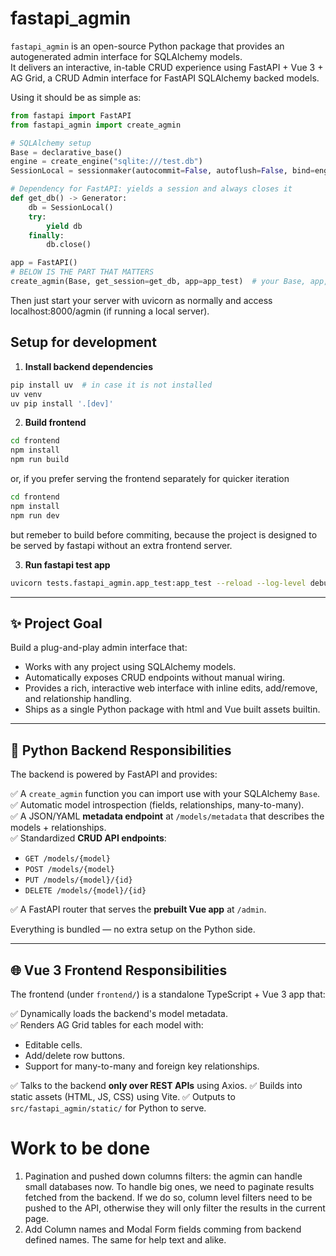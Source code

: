 # fastapi_agmin

`fastapi_agmin` is an open-source Python package that provides an autogenerated admin interface for SQLAlchemy models.  
It delivers an interactive, in-table CRUD experience using FastAPI + Vue 3 + AG Grid, a CRUD Admin interface for FastAPI SQLAlchemy backed models.

Using it should be as simple as:

```python
from fastapi import FastAPI
from fastapi_agmin import create_agmin

# SQLAlchemy setup
Base = declarative_base()
engine = create_engine("sqlite:///test.db")
SessionLocal = sessionmaker(autocommit=False, autoflush=False, bind=engine)

# Dependency for FastAPI: yields a session and always closes it
def get_db() -> Generator:
    db = SessionLocal()
    try:
        yield db
    finally:
        db.close()

app = FastAPI()
# BELOW IS THE PART THAT MATTERS
create_agmin(Base, get_session=get_db, app=app_test)  # your Base, app, and session here
```

Then just start your server with uvicorn as normally and access localhost:8000/agmin (if running a local server).

## Setup for development

1. **Install backend dependencies**

```bash
pip install uv  # in case it is not installed 
uv venv
uv pip install '.[dev]'
```

2. **Build frontend**

```bash
cd frontend
npm install
npm run build
```

or, if you prefer serving the frontend separately for quicker iteration

```bash
cd frontend
npm install
npm run dev
```

but remeber to build before commiting, because the project is designed to be served by fastapi without an extra frontend server.

3. **Run fastapi test app**

```bash
uvicorn tests.fastapi_agmin.app_test:app_test --reload --log-level debug
```


---

## ✨ **Project Goal**

Build a plug-and-play admin interface that:

- Works with any project using SQLAlchemy models.
- Automatically exposes CRUD endpoints without manual wiring.
- Provides a rich, interactive web interface with inline edits, add/remove, and relationship handling.
- Ships as a single Python package with html and Vue built assets builtin.

---

## 🐍 **Python Backend Responsibilities**

The backend is powered by FastAPI and provides:

✅ A `create_agmin` function you can import use with your SQLAlchemy `Base`.  
✅ Automatic model introspection (fields, relationships, many-to-many).  
✅ A JSON/YAML **metadata endpoint** at `/models/metadata` that describes the models + relationships.  
✅ Standardized **CRUD API endpoints**:

- `GET /models/{model}`
- `POST /models/{model}`
- `PUT /models/{model}/{id}`
- `DELETE /models/{model}/{id}`

✅ A FastAPI router that serves the **prebuilt Vue app** at `/admin`.

Everything is bundled — no extra setup on the Python side.

---

## 🌐 **Vue 3 Frontend Responsibilities**

The frontend (under `frontend/`) is a standalone TypeScript + Vue 3 app that:

✅ Dynamically loads the backend's model metadata.  
✅ Renders AG Grid tables for each model with:

- Editable cells.
- Add/delete row buttons.
- Support for many-to-many and foreign key relationships.

✅ Talks to the backend **only over REST APIs** using Axios.
✅ Builds into static assets (HTML, JS, CSS) using Vite.
✅ Outputs to `src/fastapi_agmin/static/` for Python to serve.

# Work to be done

1. Pagination and pushed down columns filters: the agmin can handle small databases now. To handle big ones, we need to paginate results fetched from the backend. If we do so, column level filters need to be pushed to the API, otherwise they will only filter the results in the current page.
1. Add Column names and Modal Form fields comming from backend defined names. The same for help text and alike.